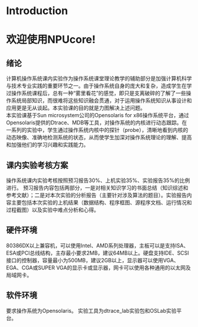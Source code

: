 # Introduction

# 欢迎使用NPUcore!

## 绪论  
计算机操作系统课内实验作为操作系统课堂理论教学的辅助部分是加强计算机科学与技术专业实践的重要环节之一。由于操作系统自身的庞大和复杂，造成学生在学过操作系统课程后，总有一种“雾里看花”的感觉，即只是支离破碎的了解了一些操作系统局部知识，而很难将这些知识融会贯通，对于运用操作系统知识从事设计和应用更是无从谈起。本实验课的目的就是力图解决上述问题。  
本实验课基于Sun microsystem公司的Opensolaris for x86操作系统平台，通过Opensolaris提供的Dtrace、MDB等工具，对操作系统的内核进行动态跟踪。在一系列的实验中，学生通过操作系统内核中的探针（probe），清晰地看到内核的动态映像、准确地检测系统的状态，从而使学生加深对操作系统理论的理解、提高和加强他们的学习兴趣和实践能力。

## 课内实验考核方案  
操作系统课内实验考核按照预习报告30%、上机实验35%、实验报告35%的比例进行。
预习报告内容包括两部分，一是对相关知识学习的书面总结（知识综述和参考文献）；二是对本次实验的分析报告（主要针对涉及算法的题目）。实验报告内容主要包括本次实验的上机结果（数据结构、程序框图、源程序文档、运行情况和过程截图）以及实验中难点分析和心得。

## 硬件环境
80386DX以上兼容机，可以使用Intel、AMD系列处理器，主板可以是支持ISA、ESA或PCI总线结构，主存最小要求2MB，建议64MB以上。硬盘支持IDE、SCSI接口的控制器，容量最小为500MB，建议2GB以上，显示器可以使用VGA、EGA、CGA或SUPER VGA的显示卡或显示器，网卡可以使用各种通用的以太网及局域网卡。
## 软件环境
要求操作系统为Opensolaris。
实验工具为dtrace_lab实验包和OSLab实验平台。
